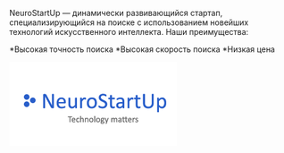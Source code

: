 NeuroStartUp — динамически развивающийся стартап, специализирующийся на поиске с использованием новейших технологий искусственного интеллекта. Наши преимущества:

*Высокая точность поиска
*Высокая скорость поиска
*Низкая цена

![NeuroStartUp](/assets/images/68747470733a2f2f692e696d6775722e636f6d2f495a4f525769492e706e67.png) 
